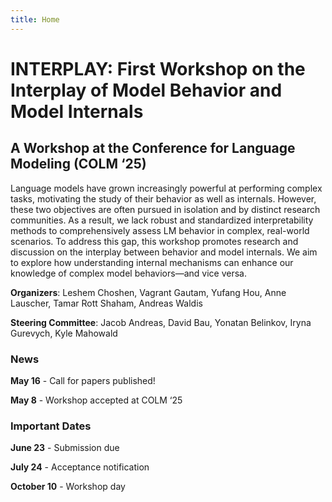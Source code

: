 ```yaml
---
title: Home
---
```


# INTERPLAY: First Workshop on the Interplay of Model Behavior and Model Internals
## A Workshop at the Conference for Language Modeling (COLM ‘25)


Language models have grown increasingly powerful at performing complex tasks, motivating the study of their behavior as well as internals. However, these two objectives are often pursued in isolation and by distinct research communities. As a result, we lack robust and standardized interpretability methods to comprehensively assess LM behavior in complex, real-world scenarios. To address this gap, this workshop promotes research and discussion on the interplay between behavior and model internals. We aim to explore how understanding internal mechanisms can enhance our knowledge of complex model behaviors—and vice versa.

**Organizers**: Leshem Choshen, Vagrant Gautam, Yufang Hou, Anne Lauscher, Tamar Rott Shaham, Andreas Waldis

**Steering Committee**: Jacob Andreas, David Bau, Yonatan Belinkov, Iryna Gurevych, Kyle Mahowald

### News

**May 16** - Call for papers published!

**May 8** - Workshop accepted at COLM ‘25

### Important Dates

**June 23** - Submission due

**July 24** - Acceptance notification

**October 10** - Workshop day


